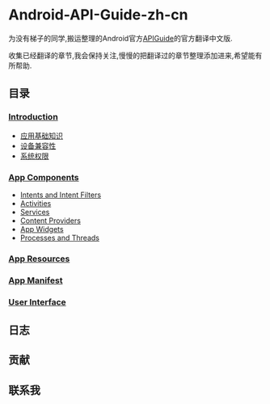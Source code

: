 # Android-API-Guide-zh-cn

为没有梯子的同学,搬运整理的Android官方[APIGuide](http://developer.android.com/intl/zh-cn/guide/)的官方翻译中文版.  

收集已经翻译的章节,我会保持关注,慢慢的把翻译过的章节整理添加进来,希望能有所帮助.  

## 目录


### [Introduction](Introduction)
 - [应用基础知识](Introduction/应用基础知识.md)
 - [设备兼容性](Introduction/设备兼容性.md)
 - [系统权限](Introduction/系统权限.md)

### [App Components](AppComponents)
- [Intents and Intent Filters]()
- [Activities]()
- [Services]()
- [Content Providers]()
- [App Widgets]()
- [Processes and Threads]()



###  [App Resources]()

### [App Manifest]()

### [User Interface]()

## 日志


## 贡献

## 联系我


